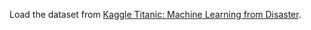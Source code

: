 
Load the dataset from [Kaggle Titanic: Machine Learning from Disaster](https://www.kaggle.com/c/titanic/data).
